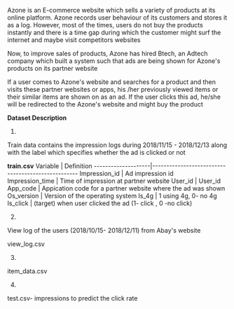 Azone is an E-commerce website which sells a variety of products at its online platform. Azone records user behaviour of its customers and stores it as a log. However, most of the times, users do not buy the products instantly and there is a time gap during which the customer might surf the internet and maybe visit competitors websites

Now, to improve sales of products, Azone has hired Btech, an Adtech company which built a system such that ads are being shown for Azone's products on its partner website

If a user comes to Azone's website and searches for a product and then visits these partner websites or apps, his /her previously viewed items or their similar items are shown on as an ad. If the user clicks this ad, he/she will be redirected to the Azone's website and might buy the product

**Dataset Description**

1)
Train data contains the impression logs during 2018/11/15 - 2018/12/13 along with the label which specifies whether the ad is clicked or not

**train.csv**
Variable	           |             Definition
--------------------|---------------------------------------------------
Impression_id	      |             Ad impression id            
Impression_time	    |            Time of impression at partner website
User_id	            |            User_id
App_code	           |             Appication code for a partner website where the ad was shown
Os_version	         |             Version of the operating system
Is_4g	              |            1 using 4g, 0- no 4g
Is_click	           |             (target) when user clicked the ad (1- click , 0 -no click)



2) 
View log of the users (2018/10/15- 2018/12/11) from Abay's website

view_log.csv


3)
item_data.csv

4)
test.csv- impressions to predict the click rate


 

